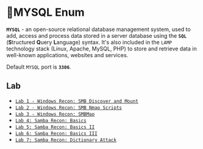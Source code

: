 # 🔬MYSQL Enum

**`MYSQL`** - an open-source relational database management system, used to add, access and process data stored in a server database using the **`SQL`** (**S**tructured **Q**uery **L**anguage) syntax. It's also included in the `LAMP` technology stack (Linux, Apache, MySQL, PHP) to store and retrieve data in well-known applications, websites and services.

Default `MYSQL` port is **`3306`**.



## Lab

* [`Lab 1 - Windows Recon: SMB Discover and Mount`](../smb-enum/windows-recon-smb-discover-and-mount.md)
* [`Lab 2 - Windows Recon: SMB Nmap Scripts`](../smb-enum/windows-recon-smb-nmap-scripts.md)
* [`Lab 3 - Windows Recon: SMBMap`](../smb-enum/windows-recon-smbmap.md)
* [`Lab 4: Samba Recon: Basics`](../smb-enum/samba-recon-basics.md)
* [`Lab 5: Samba Recon: Basics II`](../smb-enum/samba-recon-basics-ii.md)
* [`Lab 6: Samba Recon: Basics III`](../smb-enum/samba-recon-basics-iii.md)
* [`Lab 7: Samba Recon: Dictionary Attack`](../smb-enum/samba-recon-dictionary-attack.md)

